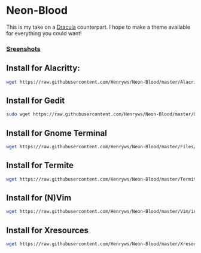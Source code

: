 # Neon-Blood
This is my take on a [Dracula](https://github.com/dracula/) counterpart. I hope to make a theme available for everything you could want! 

### [Sreenshots](https://github.com/Henryws/Neon-Blood/blob/master/screenshots/README.md#alacritty)

## Install for Alacritty:
```bash
wget https://raw.githubusercontent.com/Henryws/Neon-Blood/master/Alacritty/install.sh | bash
```
## Install for Gedit
```bash
sudo wget https://raw.githubusercontent.com/Henryws/Neon-Blood/master/Gedit/install.sh | bash
```
## Install for Gnome Terminal
```bash
wget https://raw.githubusercontent.com/Henryws/Neon-Blood/master/Files/Gnome-Terminal.sh | bash
```
## Install for Termite
```bash
wget https://raw.githubusercontent.com/Henryws/Neon-Blood/master/Termite/install.sh | bash
```
## Install for (N)Vim
```bash
wget https://raw.githubusercontent.com/Henryws/Neon-Blood/master/Vim/install.sh | bash
```
## Install for Xresources
```bash
wget https://raw.githubusercontent.com/Henryws/Neon-Blood/master/Xresources/install.sh | bash
```
